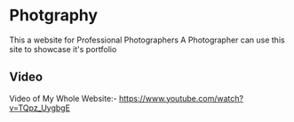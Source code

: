 # Photgraphy
 This a website for Professional Photographers
 A Photographer can use this site to showcase it's portfolio

 ## Video
Video of My Whole Website:-  https://www.youtube.com/watch?v=TQpz_UygbgE
